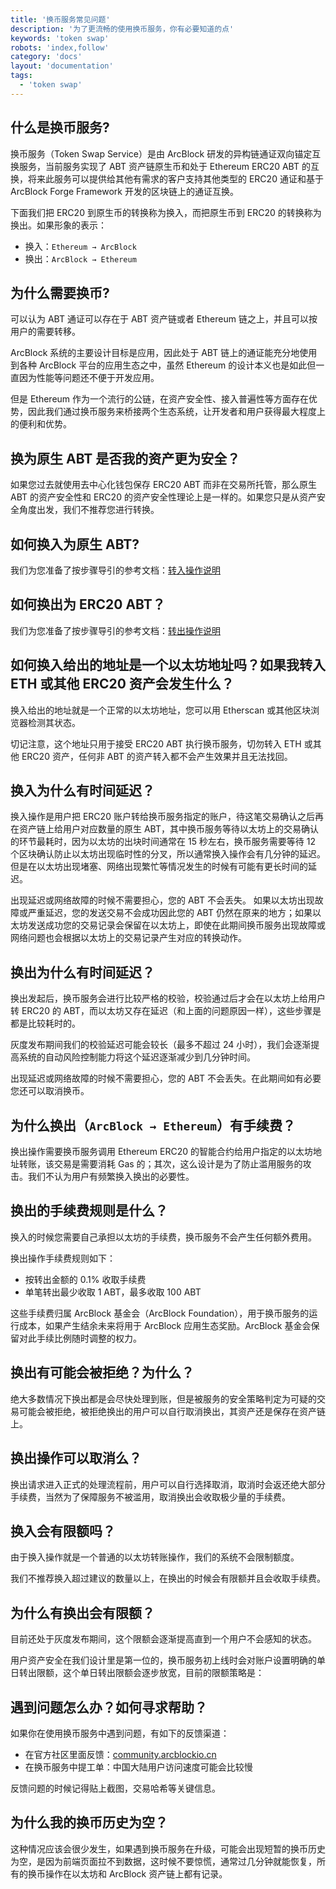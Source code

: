 ```yaml
---
title: '换币服务常见问题'
description: '为了更流畅的使用换币服务，你有必要知道的点'
keywords: 'token swap'
robots: 'index,follow'
category: 'docs'
layout: 'documentation'
tags:
  - 'token swap'
---
```


## 什么是换币服务?

换币服务（Token Swap Service）是由 ArcBlock 研发的异构链通证双向锚定互换服务，当前服务实现了 ABT 资产链原生币和处于 Ethereum ERC20 ABT 的互换，将来此服务可以提供给其他有需求的客户支持其他类型的 ERC20 通证和基于 ArcBlock Forge Framework 开发的区块链上的通证互换。

下面我们把 ERC20 到原生币的转换称为换入，而把原生币到 ERC20 的转换称为换出。如果形象的表示：

- 换入：`Ethereum → ArcBlock`
- 换出：`ArcBlock → Ethereum`

## 为什么需要换币?

可以认为 ABT 通证可以存在于 ABT 资产链或者 Ethereum 链之上，并且可以按用户的需要转移。

ArcBlock 系统的主要设计目标是应用，因此处于 ABT 链上的通证能充分地使用到各种 ArcBlock 平台的应用生态之中，虽然 Ethereum 的设计本义也是如此但一直因为性能等问题还不便于开发应用。

但是 Ethereum 作为一个流行的公链，在资产安全性、接入普遍性等方面存在优势，因此我们通过换币服务来桥接两个生态系统，让开发者和用户获得最大程度上的便利和优势。

## 换为原生 ABT 是否我的资产更为安全？

如果您过去就使用去中心化钱包保存 ERC20 ABT 而非在交易所托管，那么原生 ABT 的资产安全性和 ERC20 的资产安全性理论上是一样的。如果您只是从资产安全角度出发，我们不推荐您进行转换。

## 如何换入为原生 ABT?

我们为您准备了按步骤导引的参考文档：[转入操作说明](./deposit)

## 如何换出为 ERC20 ABT？

我们为您准备了按步骤导引的参考文档：[转出操作说明](./withdraw)

## 如何换入给出的地址是一个以太坊地址吗？如果我转入 ETH 或其他 ERC20 资产会发生什么？

换入给出的地址就是一个正常的以太坊地址，您可以用 Etherscan 或其他区块浏览器检测其状态。

切记注意，这个地址只用于接受 ERC20 ABT 执行换币服务，切勿转入 ETH 或其他 ERC20 资产，任何非 ABT 的资产转入都不会产生效果并且无法找回。

## 换入为什么有时间延迟？

换入操作是用户把 ERC20 账户转给换币服务指定的账户，待这笔交易确认之后再在资产链上给用户对应数量的原生 ABT，其中换币服务等待以太坊上的交易确认的环节最耗时，因为以太坊的出块时间通常在 15 秒左右，换币服务需要等待 12 个区块确认防止以太坊出现临时性的分叉，所以通常换入操作会有几分钟的延迟。但是在以太坊出现堵塞、网络出现繁忙等情况发生的时候有可能有更长时间的延迟。

出现延迟或网络故障的时候不需要担心，您的 ABT 不会丢失。 如果以太坊出现故障或严重延迟，您的发送交易不会成功因此您的 ABT 仍然在原来的地方；如果以太坊发送成功您的交易记录会保留在以太坊上，即使在此期间换币服务出现故障或网络问题也会根据以太坊上的交易记录产生对应的转换动作。

## 换出为什么有时间延迟？

换出发起后，换币服务会进行比较严格的校验，校验通过后才会在以太坊上给用户转 ERC20 的 ABT，而以太坊又存在延迟（和上面的问题原因一样），这些步骤是都是比较耗时的。

灰度发布期间我们的校验延迟可能会较长（最多不超过 24 小时），我们会逐渐提高系统的自动风险控制能力将这个延迟逐渐减少到几分钟时间。

出现延迟或网络故障的时候不需要担心，您的 ABT 不会丢失。在此期间如有必要您还可以取消换币。

## 为什么换出（`ArcBlock → Ethereum`）有手续费？

换出操作需要换币服务调用 Ethereum ERC20 的智能合约给用户指定的以太坊地址转账，该交易是需要消耗 Gas 的；其次，这么设计是为了防止滥用服务的攻击。我们不认为用户有频繁换入换出的必要性。

## 换出的手续费规则是什么？

换入的时候您需要自己承担以太坊的手续费，换币服务不会产生任何额外费用。

换出操作手续费规则如下：

- 按转出金额的 0.1% 收取手续费
- 单笔转出最少收取 1 ABT，最多收取 100 ABT

这些手续费归属 ArcBlock 基金会（ArcBlock Foundation），用于换币服务的运行成本，如果产生结余未来将用于 ArcBlock 应用生态奖励。ArcBlock 基金会保留对此手续比例随时调整的权力。

## 换出有可能会被拒绝？为什么？

绝大多数情况下换出都是会尽快处理到账，但是被服务的安全策略判定为可疑的交易可能会被拒绝，被拒绝换出的用户可以自行取消换出，其资产还是保存在资产链上。

## 换出操作可以取消么？

换出请求进入正式的处理流程前，用户可以自行选择取消，取消时会返还绝大部分手续费，当然为了保障服务不被滥用，取消换出会收取极少量的手续费。

## 换入会有限额吗？

由于换入操作就是一个普通的以太坊转账操作，我们的系统不会限制额度。

我们不推荐换入超过建议的数量以上，在换出的时候会有限额并且会收取手续费。

## 为什么有换出会有限额？

目前还处于灰度发布期间，这个限额会逐渐提高直到一个用户不会感知的状态。

用户资产安全在我们设计里是第一位的，换币服务初上线时会对账户设置明确的单日转出限额，这个单日转出限额会逐步放宽，目前的限额策略是：

## 遇到问题怎么办？如何寻求帮助？

如果你在使用换币服务中遇到问题，有如下的反馈渠道：

- 在官方社区里面反馈：[community.arcblockio.cn](https://community.arcblockio.cn)
- 在换币服务中提工单：中国大陆用户访问速度可能会比较慢

反馈问题的时候记得贴上截图，交易哈希等关键信息。

## 为什么我的换币历史为空？

这种情况应该会很少发生，如果遇到换币服务在升级，可能会出现短暂的换币历史为空，是因为前端页面拉不到数据，这时候不要惊慌，通常过几分钟就能恢复，所有的换币操作在以太坊和 ArcBlock 资产链上都有记录。

